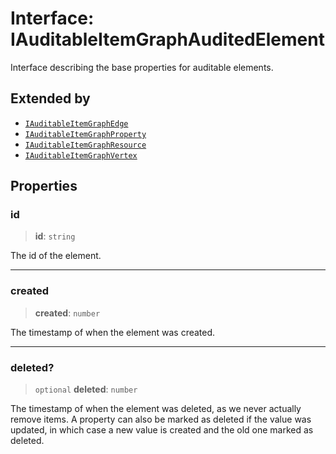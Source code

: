 # Interface: IAuditableItemGraphAuditedElement

Interface describing the base properties for auditable elements.

## Extended by

- [`IAuditableItemGraphEdge`](IAuditableItemGraphEdge.md)
- [`IAuditableItemGraphProperty`](IAuditableItemGraphProperty.md)
- [`IAuditableItemGraphResource`](IAuditableItemGraphResource.md)
- [`IAuditableItemGraphVertex`](IAuditableItemGraphVertex.md)

## Properties

### id

> **id**: `string`

The id of the element.

***

### created

> **created**: `number`

The timestamp of when the element was created.

***

### deleted?

> `optional` **deleted**: `number`

The timestamp of when the element was deleted, as we never actually remove items.
A property can also be marked as deleted if the value was updated, in which case
a new value is created and the old one marked as deleted.
